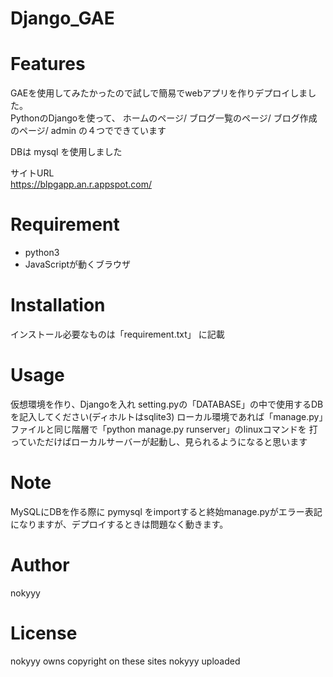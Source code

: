 # Django_GAE
 
# Features
GAEを使用してみたかったので試しで簡易でwebアプリを作りデプロイしました。<br>
PythonのDjangoを使って、
ホームのページ/ ブログ一覧のページ/ ブログ作成のページ/ admin の４つでできています

DBは mysql を使用しました

サイトURL<br>
https://blpgapp.an.r.appspot.com/

# Requirement
 
* python3
* JavaScriptが動くブラウザ
 
# Installation

インストール必要なものは「requirement.txt」 に記載
 
# Usage

仮想環境を作り、Djangoを入れ
setting.pyの「DATABASE」の中で使用するDBを記入してください(ディホルトはsqlite3)
ローカル環境であれば「manage.py」ファイルと同じ階層で「python manage.py runserver」のlinuxコマンドを
打っていただけばローカルサーバーが起動し、見られるようになると思います

# Note
 
MySQLにDBを作る際に pymysql をimportすると終始manage.pyがエラー表記になりますが、デプロイするときは問題なく動きます。
 
# Author

nokyyy
 
# License
 
 nokyyy owns copyright on these sites nokyyy uploaded
